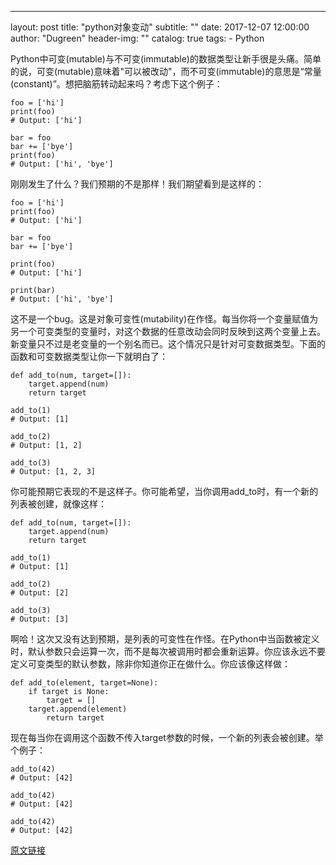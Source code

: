 ---
layout:     post
title:      "python对象变动"
subtitle:   ""
date:       2017-12-07 12:00:00
author:     "Dugreen"
header-img: ""
catalog: true
tags:
    - Python

Python中可变(mutable)与不可变(immutable)的数据类型让新手很是头痛。简单的说，可变(mutable)意味着"可以被改动"，而不可变(immutable)的意思是“常量(constant)”。想把脑筋转动起来吗？考虑下这个例子：

	foo = ['hi']
	print(foo)
	# Output: ['hi']

	bar = foo
	bar += ['bye']
	print(foo)
	# Output: ['hi', 'bye']

刚刚发生了什么？我们预期的不是那样！我们期望看到是这样的：

	foo = ['hi']
	print(foo)
	# Output: ['hi']

	bar = foo
	bar += ['bye']

	print(foo)
	# Output: ['hi']

	print(bar)
	# Output: ['hi', 'bye']

这不是一个bug。这是对象可变性(mutability)在作怪。每当你将一个变量赋值为另一个可变类型的变量时，对这个数据的任意改动会同时反映到这两个变量上去。新变量只不过是老变量的一个别名而已。这个情况只是针对可变数据类型。下面的函数和可变数据类型让你一下就明白了：

	def add_to(num, target=[]):
	    target.append(num)
	    return target

	add_to(1)
	# Output: [1]

	add_to(2)
	# Output: [1, 2]

	add_to(3)
	# Output: [1, 2, 3]

你可能预期它表现的不是这样子。你可能希望，当你调用add_to时，有一个新的列表被创建，就像这样：


	def add_to(num, target=[]):
	    target.append(num)
	    return target

	add_to(1)
	# Output: [1]

	add_to(2)
	# Output: [2]

	add_to(3)
	# Output: [3]

啊哈！这次又没有达到预期，是列表的可变性在作怪。在Python中当函数被定义时，默认参数只会运算一次，而不是每次被调用时都会重新运算。你应该永远不要定义可变类型的默认参数，除非你知道你正在做什么。你应该像这样做：

	def add_to(element, target=None):
	    if target is None:
	        target = []
	    target.append(element)
    	    return target

现在每当你在调用这个函数不传入target参数的时候，一个新的列表会被创建。举个例子：

	add_to(42)
	# Output: [42]

	add_to(42)
	# Output: [42]

	add_to(42)
	# Output: [42]

[原文链接](https://eastlakeside.gitbooks.io/interpy-zh/content/Mutation/)
